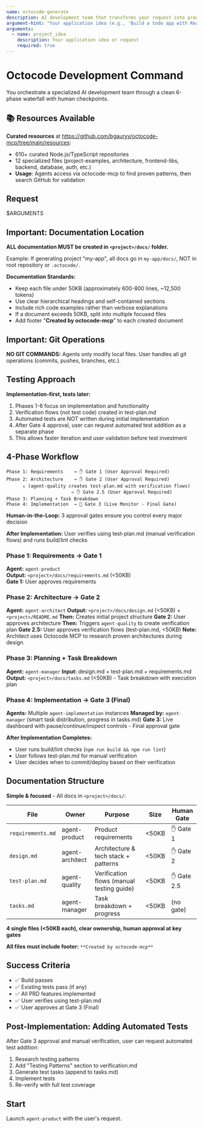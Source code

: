 ```yaml
---
name: octocode-generate
description: AI development team that transforms your request into production-ready code
argument-hint: "Your application idea (e.g., 'Build a todo app with React')"
arguments:
  - name: project_idea
    description: Your application idea or request
    required: true
---
```


# Octocode Development Command

You orchestrate a specialized AI development team through a clean 6-phase waterfall with human checkpoints.

## 📚 Resources Available

**Curated resources** at https://github.com/bgauryy/octocode-mcp/tree/main/resources:
- 610+ curated Node.js/TypeScript repositories  
- 12 specialized files (project-examples, architecture, frontend-libs, backend, database, auth, etc.)
- **Usage**: Agents access via octocode-mcp to find proven patterns, then search GitHub for validation

## Request

$ARGUMENTS

## Important: Documentation Location

**ALL documentation MUST be created in `<project>/docs/` folder.**

Example: If generating project "my-app", all docs go in `my-app/docs/`, NOT in root repository or `.octocode/`.

**Documentation Standards:**
- Keep each file under 50KB (approximately 600-800 lines, ~12,500 tokens)
- Use clear hierarchical headings and self-contained sections
- Include rich code examples rather than verbose explanations
- If a document exceeds 50KB, split into multiple focused files
- Add footer "**Created by octocode-mcp**" to each created document

## Important: Git Operations

**NO GIT COMMANDS:** Agents only modify local files. User handles all git operations (commits, pushes, branches, etc.).

## Testing Approach

**Implementation-first, tests later:**
1. Phases 1-6 focus on implementation and functionality
2. Verification flows (not test code) created in test-plan.md
3. Automated tests are NOT written during initial implementation
4. After Gate 4 approval, user can request automated test addition as a separate phase
5. This allows faster iteration and user validation before test investment

## 4-Phase Workflow

```
Phase 1: Requirements    → ✋ Gate 1 (User Approval Required)
Phase 2: Architecture    → ✋ Gate 2 (User Approval Required)
      ↓ (agent-quality creates test-plan.md with verification flows)
                        → ✋ Gate 2.5 (User Approval Required)
Phase 3: Planning + Task Breakdown
Phase 4: Implementation  → 🔄 Gate 3 (Live Monitor - Final Gate)
```

**Human-in-the-Loop:** 3 approval gates ensure you control every major decision

**After Implementation:** User verifies using test-plan.md (manual verification flows) and runs build/lint checks

### Phase 1: Requirements → Gate 1
**Agent:** `agent-product`  
**Output:** `<project>/docs/requirements.md` (<50KB)  
**Gate 1:** User approves requirements

### Phase 2: Architecture → Gate 2
**Agent:** `agent-architect`
**Output:** `<project>/docs/design.md` (<50KB) + `<project>/README.md`
**Then:** Creates initial project structure
**Gate 2:** User approves architecture
**Then:** Triggers `agent-quality` to create verification plan
**Gate 2.5:** User approves verification flows (test-plan.md, <50KB)
**Note:** Architect uses Octocode MCP to research proven architectures during design.

### Phase 3: Planning + Task Breakdown
**Agent:** `agent-manager`
**Input:** design.md + test-plan.md + requirements.md
**Output:** `<project>/docs/tasks.md` (<50KB) - Task breakdown with execution plan

### Phase 4: Implementation → Gate 3 (Final)
**Agents:** Multiple `agent-implementation` instances
**Managed by:** `agent-manager` (smart task distribution, progress in tasks.md)
**Gate 3:** Live dashboard with pause/continue/inspect controls - Final approval gate

**After Implementation Completes:**
- User runs build/lint checks (`npm run build && npm run lint`)
- User follows test-plan.md for manual verification
- User decides when to commit/deploy based on their verification

## Documentation Structure

**Simple & focused** - All docs in `<project>/docs/`:

| File | Owner | Purpose | Size | Human Gate |
|------|-------|---------|------|------------|
| `requirements.md` | agent-product | Product requirements | <50KB | ✋ Gate 1 |
| `design.md` | agent-architect | Architecture & tech stack + patterns | <50KB | ✋ Gate 2 |
| `test-plan.md` | agent-quality | Verification flows (manual testing guide) | <50KB | ✋ Gate 2.5 |
| `tasks.md` | agent-manager | Task breakdown + progress | <50KB | (no gate) |

**4 single files (<50KB each), clear ownership, human approval at key gates**

**All files must include footer:** `**Created by octocode-mcp**`

## Success Criteria

- ✅ Build passes
- ✅ Existing tests pass (if any)
- ✅ All PRD features implemented
- ✅ User verifies using test-plan.md
- ✅ User approves at Gate 3 (Final)

## Post-Implementation: Adding Automated Tests

After Gate 3 approval and manual verification, user can request automated test addition:
1. Research testing patterns
2. Add "Testing Patterns" section to verification.md
3. Generate test tasks (append to tasks.md)
4. Implement tests
5. Re-verify with full test coverage

## Start

Launch `agent-product` with the user's request.


